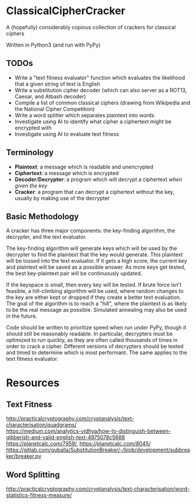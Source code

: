 # ClassicalCipherCracker
A (hopefully) considerably copious collection of crackers for classical ciphers

Written in Python3 (and run with PyPy)

## TODOs
* Write a "text fitness evaluator" function which evaluates the likelihood that a given string of text is English
* Write a substitution cipher decoder (which can also server as a ROT13, Caesar, and Atbash decoder)
* Compile a list of common classical ciphers (drawing from Wikipedia and the National Cipher Competition)
* Write a word splitter which separates plaintext into words
* Investigate using AI to identify what cipher a ciphertext might be encrypted with
* Investigate using AI to evaluate text fitness


## Terminology
* __Plaintext__: a message which is readable and unencrypted
* __Ciphertext__: a message which is encrypted
* __Decoder__/__Decrypter__: a program which will decrypt a ciphertext _when given the key_
* __Cracker__: a program that can decrypt a ciphertext without the key, usually by making use of the decrypter


## Basic Methodology
A cracker has three major components: the key-finding algorithm, the decrypter, and the text evaluator.

The key-finding algorithm will generate keys which will be used by the decrypter to find the plaintext that the key would generate.
This plaintext will be tossed into the text evaluator.
If it gets a high score, the current key and plaintext will be saved as a possible answer.
As more keys get tested, the best key-plaintext pair will be continuously updated.

If the keyspace is small, then every key will be tested.
If brute force isn't feasible, a hill-climbing algorithm will be used, where random changes to the key are either kept or dropped if they create a better text evaluation.
The goal of the algorithm is to reach a "hill", where the plaintext is as likely to be the real message as possible.
Simulated annealing may also be used in the future.

Code should be written to prioritize speed when run under PyPy, though it should still be reasonably readable.
In particular, decrypters must be optimized to run quickly, as they are often called thousands of times in order to crack a cipher.
Different versions of decrypters should be tested and timed to determine which is most performant.
The same applies to the text fitness evaluator.


# Resources
## Text Fitness
http://practicalcryptography.com/cryptanalysis/text-characterisation/quadgrams/
<br>
https://medium.com/analytics-vidhya/how-to-distinguish-between-gibberish-and-valid-english-text-4975078c5688
<br>
https://planetcalc.com/7959/, https://planetcalc.com/8045/
<br>
https://gitlab.com/guballa/SubstitutionBreaker/-/blob/development/subbreaker/breaker.py

## Word Splitting
http://practicalcryptography.com/cryptanalysis/text-characterisation/word-statistics-fitness-measure/


